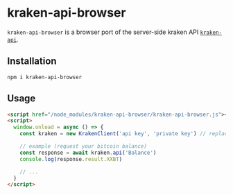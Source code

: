 # kraken-api-browser

`kraken-api-browser` is a browser port of the server-side kraken API [`kraken-api`](https://github.com/nothingisdead/npm-kraken-api).


## Installation

`npm i kraken-api-browser`

## Usage

```html
<script href="/node_modules/kraken-api-browser/kraken-api-browser.js"></script>
<script>
  window.onload = async () => {
    const kraken = new KrakenClient('api key', 'private key') // replace with your keys

    // example (request your bitcoin balance)
    const response = await kraken.api('Balance')
    console.log(response.result.XXBT)

    // ...
  }
</script>
```